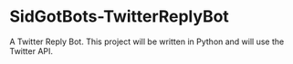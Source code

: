 # SidGotBots-TwitterReplyBot
A Twitter Reply Bot. This project will be written in Python and will use the Twitter API.
